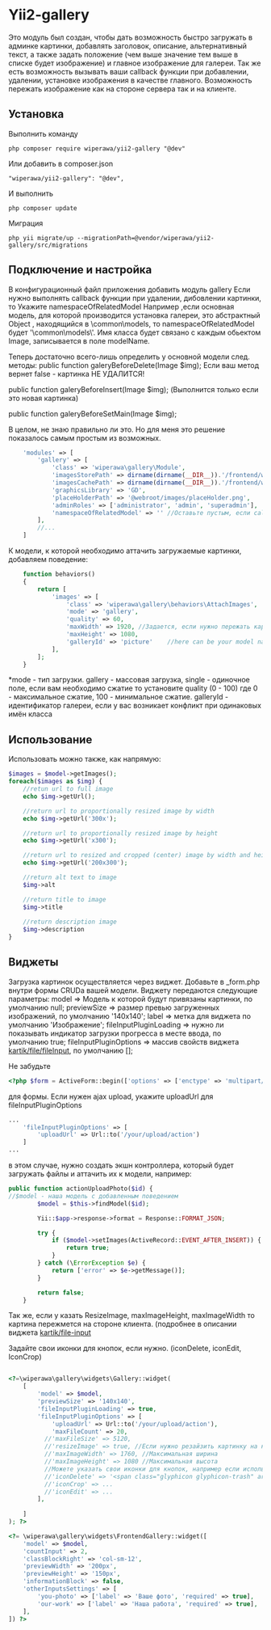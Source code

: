 Yii2-gallery
==========
Это модуль был создан, чтобы дать возможность быстро загружать в админке картинки, добавлять заголовок, описание, альтернативный текст, а также задать положение (чем выше значение тем выше в списке будет изображение) и главное изображение для галереи.
Так же есть возможность вызывать ваши callback функции при добавлении, удалении, установке изображения в качестве главного.
Возможность пережать изображение как на стороне сервера так и на клиенте. 

Установка
---------------------------------
Выполнить команду

```
php composer require wiperawa/yii2-gallery "@dev"
```

Или добавить в composer.json

```
"wiperawa/yii2-gallery": "@dev",
```

И выполнить

```
php composer update
```

Миграция

```
php yii migrate/up --migrationPath=@vendor/wiperawa/yii2-gallery/src/migrations
```

Подключение и настройка
---------------------------------
В конфигурационный файл приложения добавить модуль gallery
Если нужно выполнять callback функции при удалении, дибовлении картинки, то Укажите namespaceOfRelatedModel 
Например ,если основная модель, для которой производится установка галереи, это абстрактный Object , находящийся в \common\models, то namespaceOfRelatedModel будет '\\common\\models\\'.
Имя класса будет связано с каждым обьектом Image, записывается в поле modelName.

Теперь достаточно всего-лишь определить у основной модели след. методы:
public function galeryBeforeDelete(Image $img);
Если ваш метод вернет false - картинка НЕ УДАЛИТСЯ!

public function galeryBeforeInsert(Image $img); (Выполнится только если это новая картинка)

public function galeryBeforeSetMain(Image $img);

В целом, не знаю правильно ли это. Но для меня это решение показалось самым простым из возможных.

```php
    'modules' => [
        'gallery' => [
            'class' => 'wiperawa\gallery\Module',
            'imagesStorePath' => dirname(dirname(__DIR__)).'/frontend/web/images/store', //path to origin images
            'imagesCachePath' => dirname(dirname(__DIR__)).'/frontend/web/images/cache', //path to resized copies
            'graphicsLibrary' => 'GD',
            'placeHolderPath' => '@webroot/images/placeHolder.png',
            'adminRoles' => ['administrator', 'admin', 'superadmin'],
            'namespaceOfRelatedModel' => '' //Оставьте пустым, если callback-и не нужны
        ],
        //...
    ]
```

К модели, к которой необходимо аттачить загружаемые картинки, добавляем поведение:

```php
    function behaviors()
    {
        return [
            'images' => [
                'class' => 'wiperawa\gallery\behaviors\AttachImages',
                'mode' => 'gallery',
                'quality' => 60,
                'maxWidth' => 1920, //Задается, если нужно пережать картинку после аплоада по ширине или высоте 
                'maxHeight' => 1080,
                'galleryId' => 'picture'	//here can be your model name for example
            ],
        ];
    }
```

*mode - тип загрузки. gallery - массовая загрузка, single - одиночное поле, если вам необходимо сжатие то установите quality (0 - 100) где  0 - максимальное сжатие, 100 - минимальное сжатие. galleryId - идентификатор галереи, если у вас возникает конфликт при одинаковых имён класса

Использование
---------------------------------
Использовать можно также, как напрямую:

```php
$images = $model->getImages();
foreach($images as $img) {
    //retun url to full image
    echo $img->getUrl();

    //return url to proportionally resized image by width
    echo $img->getUrl('300x');

    //return url to proportionally resized image by height
    echo $img->getUrl('x300');

    //return url to resized and cropped (center) image by width and height
    echo $img->getUrl('200x300');

    //return alt text to image
    $img->alt

    //return title to image
    $img->title
    
    //return description image
    $img->description
}
```

Виджеты
---------------------------------
Загрузка картинок осуществляется через виджет. Добавьте в _form.php внутри формы CRUDа вашей модели.
Виджету передаются следующие параметры:
model => Модель к которой будут привязаны картинки, по умолчанию null;
previewSize => размер превью загруженных изображений, по умолчанию '140x140';
label => метка для виджета по умолчанию 'Изображение';
fileInputPluginLoading => нужно ли показывать индикатор загрузки прогресса в месте ввода, по умолчанию true;
fileInputPluginOptions => массив свойств виджета [kartik/file/fileInput](http://demos.krajee.com/widget-details/fileinput), по умолчанию [];


Не забудьте
```php
<?php $form = ActiveForm::begin(['options' => ['enctype' => 'multipart/form-data']]); ?>
```
для формы.
Если нужен ajax upload, укажите uploadUrl для fileInputPluginOptions
```php
...
    'fileInputPluginOptions' => [
        'uploadUrl' => Url::to('/your/upload/action')
    ]
...
```
в этом случае, нужно создать экшн контроллера, который будет загружать файлы и аттачить их к модели, например:
```php
public function actionUploadPhoto($id) {
//$model - наша модель с добавленным поведением
        $model = $this->findModel($id);

        Yii::$app->response->format = Response::FORMAT_JSON;

        try {
            if ($model->setImages(ActiveRecord::EVENT_AFTER_INSERT)) {
                return true;
            }
        } catch (\ErrorException $e) {
            return ['error' => $e->getMessage()];
        }

        return false;
    }
```

Так же, если у казать  ResizeImage, maxImageHeight, maxImageWidth  то картина пережмется на стороне клиента. 
(подробнее в описании виджета [kartik/file-input](https://plugins.krajee.com/file-input/plugin-options#resizeImage)

Задайте свои иконки для кнопок, если нужно. (iconDelete, iconEdit, IconCrop)
```php

<?=\wiperawa\gallery\widgets\Gallery::widget(
    [
        'model' => $model,
        'previewSize' => '140x140',
        'fileInputPluginLoading' => true,
        'fileInputPluginOptions' => [
            'uploadUrl' => Url::to('/your/upload/action'),
            'maxFileCount' => 20,
          //'maxFileSize' => 5120,
          //'resizeImage' => true, //Если нужно резайзить картинку на клиенте
          //'maxImageWidth' => 1760, //Максимальная ширина
          //'maxImageHeight' => 1080 //Максимальная высота
          //Можете указать свои иконки для кнопок, например если используете bootstrap4
          //'iconDelete' => '<span class="glyphicon glyphicon-trash" aria-hidden="true"></span>'
          //'iconCrop' => ...
          //'iconEdit' => ...  
        ],
    
    ]
); ?>

<?= \wiperawa\gallery\widgets\FrontendGallery::widget([
    'model' => $model,
    'countInput' => 2,
    'classBlockRight' => 'col-sm-12',
    'previewWidth' => '200px',
    'previewHeight' => '150px',
    'informationBlock' => false,
    'otherInputsSettings' => [
        'you-photo' => ['label' => 'Ваше фото', 'required' => true],
        'our-work' => ['label' => 'Наша работа', 'required' => true],
    ],
]) ?>

```
